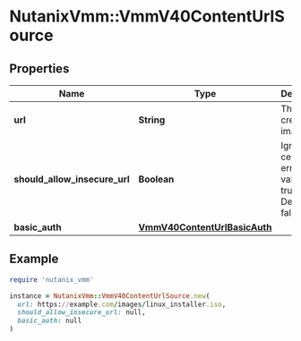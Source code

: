 # NutanixVmm::VmmV40ContentUrlSource

## Properties

| Name | Type | Description | Notes |
| ---- | ---- | ----------- | ----- |
| **url** | **String** | The URL for creating an image. |  |
| **should_allow_insecure_url** | **Boolean** | Ignore the certificate errors if the value is true. Default is false. | [optional][default to false] |
| **basic_auth** | [**VmmV40ContentUrlBasicAuth**](VmmV40ContentUrlBasicAuth.md) |  | [optional] |

## Example

```ruby
require 'nutanix_vmm'

instance = NutanixVmm::VmmV40ContentUrlSource.new(
  url: https://example.com/images/linux_installer.iso,
  should_allow_insecure_url: null,
  basic_auth: null
)
```

